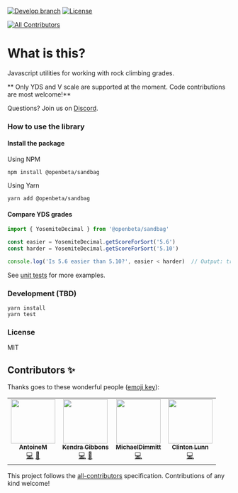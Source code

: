 [![Develop branch](https://github.com/openbeta/climbing-grades/actions/workflows/nodejs.yml/badge.svg?branch=develop)](https://github.com/OpenBeta/climbing-grades/actions/workflows/nodejs.yml?query=develop)  [![License](https://img.shields.io/github/license/openbeta/climbing-grades?style=flat-square)](./LICENSE)
<!-- ALL-CONTRIBUTORS-BADGE:START - Do not remove or modify this section -->
[![All Contributors](https://img.shields.io/badge/all_contributors-4-orange.svg?style=flat-square)](#contributors-)
<!-- ALL-CONTRIBUTORS-BADGE:END -->
# What is this?

Javascript utilities for working with rock climbing grades.

** Only YDS and V scale are supported at the moment. Code contributions are most welcome!**

Questions?  Join us on [Discord](https://discord.gg/fY9DbRav8h).


### How to use the library

#### Install the package

Using NPM

```
npm install @openbeta/sandbag
```
Using Yarn
```
yarn add @openbeta/sandbag
```

#### Compare YDS grades
```javascript
import { YosemiteDecimal } from '@openbeta/sandbag'

const easier = YosemiteDecimal.getScoreForSort('5.6')
const harder = YosemiteDecimal.getScoreForSort('5.10')

console.log('Is 5.6 easier than 5.10?', easier < harder)  // Output: true
```

See [unit tests](./src/__tests__) for more examples.

### Development (TBD)

```
yarn install
yarn test
```

### License

MIT

## Contributors ✨

Thanks goes to these wonderful people ([emoji key](https://allcontributors.org/docs/en/emoji-key)):

<!-- ALL-CONTRIBUTORS-LIST:START - Do not remove or modify this section -->
<!-- prettier-ignore-start -->
<!-- markdownlint-disable -->
<table>
  <tr>
    <td align="center"><a href="https://github.com/AntoineMarnat"><img src="https://avatars.githubusercontent.com/u/28685732?v=4?s=100" width="100px;" alt=""/><br /><sub><b>AntoineM</b></sub></a><br /><a href="https://github.com/OpenBeta/sandbag/commits?author=AntoineMarnat" title="Code">💻</a> <a href="#ideas-AntoineMarnat" title="Ideas, Planning, & Feedback">🤔</a></td>
    <td align="center"><a href="https://github.com/gibboj"><img src="https://avatars.githubusercontent.com/u/2992272?v=4?s=100" width="100px;" alt=""/><br /><sub><b>Kendra Gibbons</b></sub></a><br /><a href="https://github.com/OpenBeta/sandbag/commits?author=gibboj" title="Code">💻</a> <a href="#ideas-gibboj" title="Ideas, Planning, & Feedback">🤔</a></td>
    <td align="center"><a href="https://twitter.com/m_dimmitt"><img src="https://avatars.githubusercontent.com/u/11463275?v=4?s=100" width="100px;" alt=""/><br /><sub><b>MichaelDimmitt</b></sub></a><br /><a href="https://github.com/OpenBeta/sandbag/commits?author=MichaelDimmitt" title="Code">💻</a></td>
    <td align="center"><a href="http://clintonlunn.com"><img src="https://avatars.githubusercontent.com/u/24685932?v=4?s=100" width="100px;" alt=""/><br /><sub><b>Clinton Lunn</b></sub></a><br /><a href="https://github.com/OpenBeta/sandbag/commits?author=clintonlunn" title="Code">💻</a></td>
  </tr>
</table>

<!-- markdownlint-restore -->
<!-- prettier-ignore-end -->

<!-- ALL-CONTRIBUTORS-LIST:END -->

This project follows the [all-contributors](https://github.com/all-contributors/all-contributors) specification. Contributions of any kind welcome!
